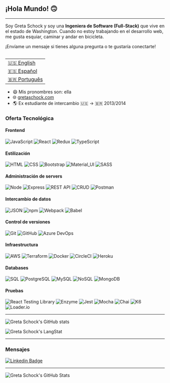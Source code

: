 ## ¡Hola Mundo! 🙃
---
Soy Greta Schock y soy una **Ingeniera de Software (Full-Stack)** que vive en el estado de Washington. Cuando no estoy trabajando en el desarrollo web, me gusta esquiar, caminar y andar en bicicleta.

¡Envíame un mensaje si tienes alguna pregunta o te gustaría conectarte!

<table align="right">
 <tr><td><a href="README.md">🇺🇸 English</a></td></tr>
 <tr><td><a href="README_sp.md">🇪🇸 Español</a></td></tr>
 <tr><td><a href="README_pt.md">🇧🇷 Português</a></td></tr>
</table>

- 😄 Mis pronombres son: ella
- 🌐 [gretaschock.com](http://www.gretaschock.com/)
- 🌎 Ex estudiante de intercambio 🇺🇸 → 🇧🇷 2013/2014

### Oferta Tecnológica
#### Frontend
![JavaScript](https://img.shields.io/badge/JavaScript_-success) 
![React](https://img.shields.io/badge/React_-success)
![Redux](https://img.shields.io/badge/Redux_-success)
![TypeScript](https://img.shields.io/badge/TypeScript_-success)
#### Estilización
![HTML](https://img.shields.io/badge/HTML_-blueviolet)
![CSS](https://img.shields.io/badge/CSS_-blueviolet)
![Bootstrap](https://img.shields.io/badge/Bootstrap_-blueviolet)
![Material_UI](https://img.shields.io/badge/Material_UI-blueviolet)
![SASS](https://img.shields.io/badge/SASS_-blueviolet)
#### Administración de servers 
![Node](https://img.shields.io/badge/Node_-9cf)
![Express](https://img.shields.io/badge/Express_-9cf)
![REST API](https://img.shields.io/badge/REST_APIs_-9cf)
![CRUD](https://img.shields.io/badge/CRUD_-9cf)
![Postman](https://img.shields.io/badge/Postman_-9cf)
#### Intercambio de datos
![JSON](https://img.shields.io/badge/JSON_-ff69b4)
![npm](https://img.shields.io/badge/npm_-ff69b4)
![Webpack](https://img.shields.io/badge/Webpack_-ff69b4)
![Babel](https://img.shields.io/badge/Babel_-ff69b4)
#### Control de versiones 
![Git](https://img.shields.io/badge/Git_-informational)
![GitHub](https://img.shields.io/badge/GitHub_-informational)
![Azure DevOps](https://img.shields.io/badge/Azure_DevOps_-informational)
#### Infraestructura
![AWS](https://img.shields.io/badge/AWS_-important)
![Terraform](https://img.shields.io/badge/Terraform_-important)
![Docker](https://img.shields.io/badge/Docker_-important)
![CircleCI](https://img.shields.io/badge/CircleCI_-important)
![Heroku](https://img.shields.io/badge/Heroku_-important)
#### Databases
![SQL](https://img.shields.io/badge/SQL_-green)
![PostgreSQL](https://img.shields.io/badge/PostgreSQL_-green)
![MySQL](https://img.shields.io/badge/MySQL_-green)
![NoSQL](https://img.shields.io/badge/NoSQL_-green)
![MongoDB](https://img.shields.io/badge/MongoDB_-green)
#### Pruebas 
![React Testing Library](https://img.shields.io/badge/React_Testing_Library-lightgrey)
![Enzyme](https://img.shields.io/badge/Enzyme-lightgrey)
![Jest](https://img.shields.io/badge/Jest_-lightgrey)
![Mocha](https://img.shields.io/badge/Mocha_-lightgrey)
![Chai](https://img.shields.io/badge/Chai_-lightgrey)
![K6](https://img.shields.io/badge/K6_-lightgrey)
![Loader.io](https://img.shields.io/badge/Loader.io-lightgrey)

--- 

![Greta Schock's GitHub stats](https://github-readme-stats.vercel.app/api?username=greta-schock&show_icons=true&theme=vue&count_private=true)
 <div>
   <img align="center" src="https://github-readme-streak-stats.herokuapp.com/?user=greta-schock" alt="Greta Schock's LangStat" />
</div>


---
### Mensajes
[![Linkedin Badge](https://img.shields.io/badge/-Greta_Schock-blue?style=flat-square&logo=Linkedin&logoColor=white&link=https://www.linkedin.com/in/greta-schock/)](https://www.linkedin.com/in/greta-schock/)

---
![Greta Schock's GitHub Stats](https://github-readme-stats.vercel.app/api?username=grsc0529&show_icons=true&theme=vue&count_private=true)
